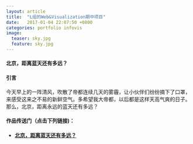 ```yaml
---
layout: article
title:  "L组的Web&Visualization期中项目"
date:   2017-01-04 22:07:50 +0800
categories: portfolio infovis 
image:
  teaser: sky.jpg
  feature: sky.jpg
---
```


#### 北京，距离蓝天还有多远？


#### 引言
今天早上的一阵清风，吹散了帝都连续几天的雾霾，让小伙伴们纷纷摘下了口罩，来感受这来之不易的新鲜空气。多希望我大帝都，以后都是这样天高气爽的日子。那么，北京，距离永远的蓝天还有多远？



#### 作品传送门（点击下列链接)：
- #### <a href="https://arifin395.github.io/portfolio/visualization1/index.html" target="_blank">北京，距离蓝天还有多远？</a>
